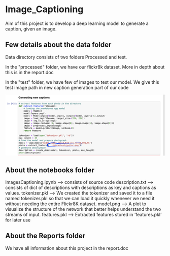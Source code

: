 Image_Captioning
==============================

Aim of this project is to develop a deep learning model to generate a caption, given an image.


## Few details about the data folder

Data directory consists of two folders Processed and test.

In the "processed" folder, we have our flickr8k dataset. More in depth about this is in the report.doc

In the "test" folder, we have few of images to test our model. We give this test image path in new caption generation part of our code 

![png](reports/output.png)

## About the notebooks folder

ImagesCaptioning.ipynb --> consists of source code
description.txt --> consists of dict of descriptions with descriptions as key and captions as values. 
tokenizer.pkl --> We created the tokenizer and saved it to a file named tokenizer.pkl so that we can load it quickly whenever we need it without needing the entire Flickr8K dataset. 
model.png --> A plot to visualize the structure of the network that better helps understand the two streams of input.
features.pkl -->  Extracted features stored in ‘features.pkl‘ for later use 

## About the Reports folder

We have all information about this project in the report.doc




